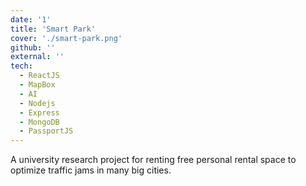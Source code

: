 ```yaml
---
date: '1'
title: 'Smart Park'
cover: './smart-park.png'
github: ''
external: ''
tech:
  - ReactJS
  - MapBox
  - AI
  - Nodejs
  - Express
  - MongoDB
  - PassportJS
---
```


A university research project for renting free personal rental space to optimize traffic jams in many big cities.
